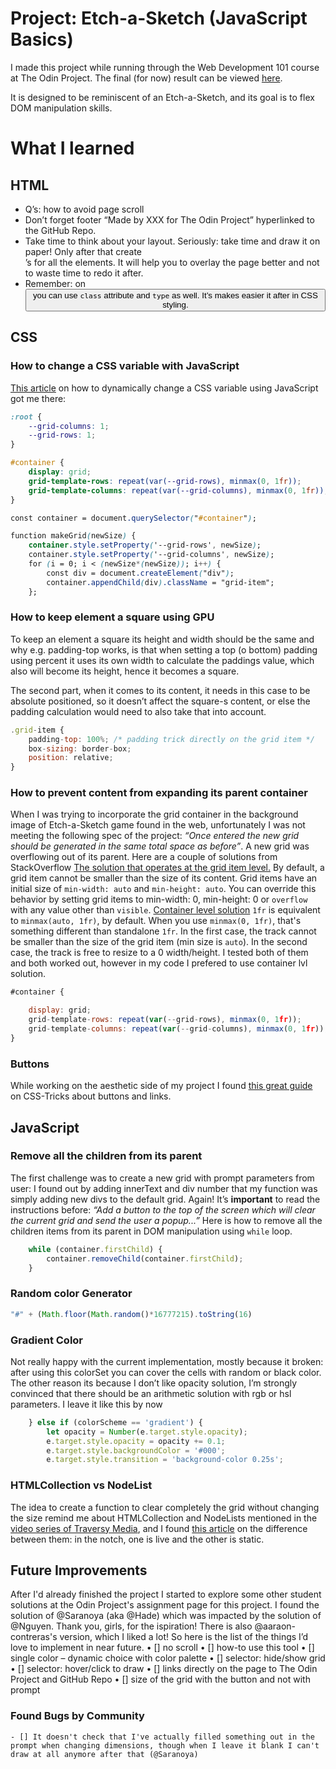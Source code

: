 ﻿# Project: Etch-a-Sketch (JavaScript Basics)

I made this project while running through the Web Development 101 course at The Odin Project. The final (for now) result can be viewed [here](https://pandenok.github.io/etch-a-sketch/). 

It is designed to be reminiscent of an Etch-a-Sketch, and its goal is to flex DOM manipulation skills.

# What I learned

## HTML

- Q’s: how to avoid page scroll
- Don’t forget footer “Made by XXX for The Odin Project” hyperlinked to the GitHub Repo.
- Take time to think about your layout. Seriously: take time and draw it on paper! Only after that create <div>’s for all the elements. It will help you to overlay the page better and not to waste time to redo it after.
- Remember: on <button> you can use `class` attribute and `type` as well. It’s makes easier it after in CSS styling. 

## CSS

### How to change a CSS variable with JavaScript
[This article](https://css-tricks.com/updating-a-css-variable-with-javascript/) on how to dynamically change a CSS variable using JavaScript got me there:

```css
:root {
    --grid-columns: 1;
    --grid-rows: 1;
}

#container {
    display: grid;
    grid-template-rows: repeat(var(--grid-rows), minmax(0, 1fr));
    grid-template-columns: repeat(var(--grid-columns), minmax(0, 1fr));
}
```
```css
const container = document.querySelector("#container");

function makeGrid(newSize) {
    container.style.setProperty('--grid-rows', newSize);
    container.style.setProperty('--grid-columns', newSize);
    for (i = 0; i < (newSize*(newSize)); i++) {
        const div = document.createElement("div");
        container.appendChild(div).className = "grid-item";
    };
```
### How to keep element a square using GPU
To keep an element a square its height and width should be the same and why e.g. padding-top works, is that when setting a top (o bottom) padding using percent it uses its own width to calculate the paddings value, which also will become its height, hence it becomes a square.

The second part, when it comes to its content, it needs in this case to be absolute positioned, so it doesn’t affect the square-s content, or else the padding calculation would need to also take that into account. 

```javascript
.grid-item {
    padding-top: 100%; /* padding trick directly on the grid item */
    box-sizing: border-box;
    position: relative;
}
```
### How to prevent content from expanding its parent container
When I was trying to incorporate the grid container in the background image of Etch-a-Sketch game found in the web, unfortunately I was not meeting the following spec of the project: *“Once entered the new grid should be generated in the same total space as before”*. A new grid was overflowing out of its parent. Here are a couple of solutions from StackOverflow
[The solution that operates at the grid item level.](https://stackoverflow.com/questions/43311943/prevent-content-from-expanding-grid-items)
By default, a grid item cannot be smaller than the size of its content. Grid items have an initial size of `min-width: auto` and `min-height: auto`. You can override this behavior by setting grid items to min-width: 0, min-height: 0 or `overflow` with any value other than `visible`.
[Container level solution](https://stackoverflow.com/questions/52861086/how-come-minmax0-1fr-works-for-long-elements-while-1fr-doesnt)
`1fr` is equivalent to `minmax(auto, 1fr)`, by default. When you use `minmax(0, 1fr)`, that's something different than standalone `1fr`. In the first case, the track cannot be smaller than the size of the grid item (min size is `auto`). In the second case, the track is free to resize to a 0 width/height.
I tested both of them and both worked out, however in my code I prefered to use container lvl solution. 

```javascript
#container {

    display: grid;
    grid-template-rows: repeat(var(--grid-rows), minmax(0, 1fr));
    grid-template-columns: repeat(var(--grid-columns), minmax(0, 1fr));
}
```
### Buttons
While working on the aesthetic side of my project I found [this great guide](https://css-tricks.com/a-complete-guide-to-links-and-buttons/) on CSS-Tricks about buttons and links.

## JavaScript

### Remove all the children from its parent
The first challenge was to create a new grid with prompt parameters from user: I found out by adding innerText and div number that my function was simply adding new divs to the default grid. Again! It’s **important** to read the instructions before: *“Add a button to the top of the screen which will clear the current grid and send the user a popup...”* Here is how to remove all the children items from its parent in DOM manipulation using `while` loop.

```javascript
    while (container.firstChild) {
        container.removeChild(container.firstChild);
    }
```
### Random color Generator
```javascript
"#" + (Math.floor(Math.random()*16777215).toString(16)
```
### Gradient Color
Not really happy with the current implementation, mostly because it broken: after using this colorSet you can cover the cells with random or black color. The other reason its because I don’t like opacity solution, I’m strongly convinced that there should be an arithmetic solution with rgb or hsl parameters.
I leave it like this by now

```javascript
    } else if (colorScheme == 'gradient') {
        let opacity = Number(e.target.style.opacity);
        e.target.style.opacity = opacity += 0.1;
        e.target.style.backgroundColor = '#000';
        e.target.style.transition = 'background-color 0.25s';
```
### HTMLCollection vs NodeList
The idea to create a function to clear completely the grid without changing the size remind me about HTMLCollection and NodeLists mentioned in the [video series of Traversy Media](https://www.youtube.com/watch?v=0ik6X4DJKCc&list=PLillGF-RfqbYE6Ik_EuXA2iZFcE082B3s), and I found [this article](https://medium.com/@layne_celeste/htmlcollection-vs-nodelist-4b83e3a4fb4b) on the difference between them: in the notch, one is live and the other is static.

## Future Improvements
After I'd already finished the project I started to explore some other student solutions at the Odin Project's assignment page for this project. I found the solution of @Saranoya (aka @Hade) which was impacted by the solution of @Nguyen. Thank you, girls, for the ispiration! There is also @aaraon-contreras's version, which I liked a lot! So here is the list of the things I’d love to implement in near future.
    • [] no scroll
    • [] how-to use this tool
    • [] single color – dynamic choice with color palette
    • [] selector: hide/show grid
    • [] selector: hover/click to draw
    • [] links directly on the page to The Odin Project and GitHub Repo
    • [] size of the grid with the button and not with prompt

### Found Bugs by Community
    - [] It doesn't check that I've actually filled something out in the prompt when changing dimensions, though when I leave it blank I can't draw at all anymore after that (@Saranoya)











